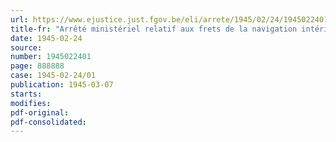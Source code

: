 ```yaml
---
url: https://www.ejustice.just.fgov.be/eli/arrete/1945/02/24/1945022401/justel
title-fr: "Arrêté ministériel relatif aux frets de la navigation intérieure"
date: 1945-02-24
source:
number: 1945022401
page: 888888
case: 1945-02-24/01
publication: 1945-03-07
starts:
modifies:
pdf-original:
pdf-consolidated:
---
```


